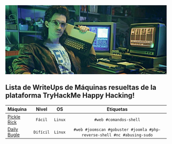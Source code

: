 <img src='imgs/portada_ctf.png' width='700' align='center'>

## Lista de WriteUps de Máquinas resueltas de la plataforma TryHackMe Happy Hacking!

| Máquina | Nivel | OS | Etiquetas |
| :--- | :---: | :---: | :---: |
| [Pickle Rick](main/PickleRick/index.md) | `Fácil` | `Linux` | `#web #comandos-shell` |
| [Daily Bugle](main/DailyBugle/index.md) | `Difícil`  | `Linux` | `#web #joomscan #gobuster #joomla #php-reverse-shell #nc #abusing-sudo` |
